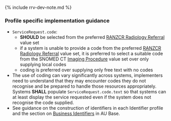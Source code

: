 {% include rrv-dev-note.md %}

### Profile specific implementation guidance
- `ServiceRequest.code`:
  - **SHOULD** be selected from the preferred <a href="ValueSet-ranzcr-radiology-referral.html">RANZCR Radiology Referral</a> value set
  - if a system is unable to provide a code from the preferred <a href="ValueSet-ranzcr-radiology-referral.html">RANZCR Radiology Referral</a> value set, it is preferred to select a suitable code from the SNOMED CT <a href="https://healthterminologies.gov.au/fhir/ValueSet/imaging-procedure-1">Imaging Procedure</a> value set over only supplying local codes
  - coding is preferred over supplying only free text with no codes
- The use of coding can vary significantly across systems, implementers need to understand that they may encounter codes they do not recognise and be prepared to handle those resources appropriately. Systems **SHALL** populate `ServiceRequest.code.text` so that systems can at least display the service requested even if the system does not recognise the code supplied.
- See guidance on the construction of identifiers in each Identifier profile and the section on [Business Identifiers](https://build.fhir.org/ig/hl7au/au-fhir-base/generalguidance.html#business-identifiers) in AU Base.
